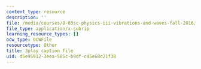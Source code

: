 ```yaml
---
content_type: resource
description: ''
file: /media/courses/8-03sc-physics-iii-vibrations-and-waves-fall-2016/d5e959123eea585cb9dfc45e68c21f38_Roj7FVjl-gw.vtt
file_type: application/x-subrip
learning_resource_types: []
ocw_type: OCWFile
resourcetype: Other
title: 3play caption file
uid: d5e95912-3eea-585c-b9df-c45e68c21f38
---
```


